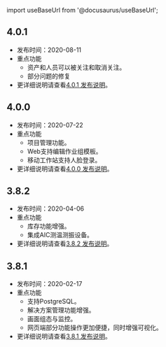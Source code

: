 
import useBaseUrl from '@docusaurus/useBaseUrl';

## 4.0.1

* 发布时间：2020-08-11
* 重点功能
  * 资产和人员可以被关注和取消关注。
  * 部分问题的修复
* 更详细说明请查看[4.0.1 发布说明](/发布说明/4.0.1发布说明.md)。

## 4.0.0

* 发布时间：2020-07-22
* 重点功能
  * 项目管理功能。
  * Web支持编辑作业组模板。
  * 移动工作站支持人脸登录。
* 更详细说明请查看[4.0.0 发布说明](/发布说明/4.0.0发布说明.md)。

## 3.8.2

* 发布时间：2020-04-06
* 重点功能
  * 库存功能增强。
  * 集成AIC测温测振设备。
* 更详细说明请查看[3.8.2 发布说明](/发布说明/3.8.2发布说明.md)。

## 3.8.1

* 发布时间：2020-02-17
* 重点功能
  * 支持PostgreSQL。
  * 解决方案管理功能增强。
  * 画面组态与监控。
  * 网页端部分功能操作更加便捷，同时增强可视化。
* 更详细说明请查看[3.8.1 发布说明](/发布说明/3.8.1发布说明.md)。

